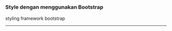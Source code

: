<h1></h1>
<h3>Style dengan menggunakan Bootstrap</h3>
<P>styling framework bootstrap</P>
<hr>
<h1></h1>
<h1></h1>
<h1></h1>
<h1></h1>
<h1></h1>
<h1></h1>
